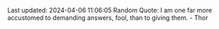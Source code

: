 Last updated: 2024-04-06 11:06:05
Random Quote: I am one far more accustomed to demanding answers, fool, than to giving them. - Thor